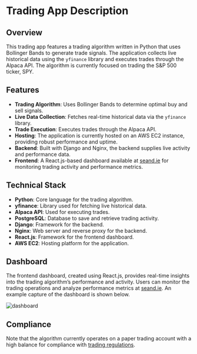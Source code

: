 # Trading App Description

## Overview

This trading app features a trading algorithm written in Python that uses Bollinger Bands to generate trade signals. The application collects live historical data using the `yfinance` library and executes trades through the Alpaca API. The algorithm is currently focused on trading the S&P 500 ticker, SPY.

## Features

- **Trading Algorithm**: Uses Bollinger Bands to determine optimal buy and sell signals.
- **Live Data Collection**: Fetches real-time historical data via the `yfinance` library.
- **Trade Execution**: Executes trades through the Alpaca API.
- **Hosting**: The application is currently hosted on an AWS EC2 instance, providing robust performance and uptime.
- **Backend**: Built with Django and Nginx, the backend supplies live activity and performance data.
- **Frontend**: A React.js-based dashboard available at [seand.ie](https://seand.ie) for monitoring trading activity and performance metrics.

## Technical Stack

- **Python**: Core language for the trading algorithm.
- **yfinance**: Library used for fetching live historical data.
- **Alpaca API**: Used for executing trades.
- **PostgreSQL**: Database to save and retrieve trading activity.
- **Django**: Framework for the backend.
- **Nginx**: Web server and reverse proxy for the backend.
- **React.js**: Framework for the frontend dashboard.
- **AWS EC2**: Hosting platform for the application.

## Dashboard

The frontend dashboard, created using React.js, provides real-time insights into the trading algorithm’s performance and activity. Users can monitor the trading operations and analyze performance metrics at [seand.ie](https://seand.ie). An example capture of the dashboard is shown below.

![dashboard](https://github.com/Seandowling123/Trading_App/assets/61026772/4b8bd7e2-9373-48c5-b172-97c62ec72d49)


## Compliance

Note that the algorithm currently operates on a paper trading account with a high balance for compliance with [trading regulations](https://www.investopedia.com/terms/p/patterndaytrader.asp).
